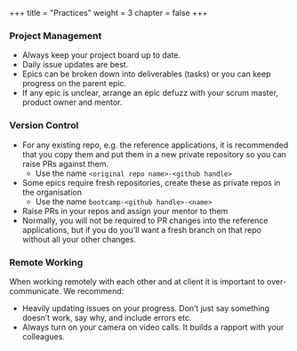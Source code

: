 +++
title = "Practices"
weight = 3
chapter = false
+++

### Project Management
* Always keep your project board up to date.
* Daily issue updates are best.
* Epics can be broken down into deliverables (tasks) or you can keep progress on the parent epic.
* If any epic is unclear, arrange an epic defuzz with your scrum master, product owner and mentor.

### Version Control
* For any existing repo, e.g. the reference applications, it is recommended that you copy them and put them in a new private repository so you can raise PRs against them.
  * Use the name `<original repo name>-<github handle>`
* Some epics require fresh repositories, create these as private repos in the organisation
  * Use the name `bootcamp-<github handle>-<name>`
* Raise PRs in your repos and assign your mentor to them 
* Normally, you will not be required to PR changes into the reference applications, but if you do you’ll want a fresh branch on that repo without all your other changes.

### Remote Working
When working remotely with each other and at client it is important to over-communicate. We recommend:
* Heavily updating issues on your progress. Don’t just say something doesn’t work, say why, and include errors etc.
* Always turn on your camera on video calls. It builds a rapport with your colleagues.
